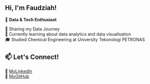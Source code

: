 ## Hi, I'm Faudziah!

🚀 **Data & Tech Enthusiast**

🔭 Sharing my Data Journey<br/>
🌱 Currently learning about data analytics and data visualisation<br/>
🎓 Studied Chemical Engineering at University Tekonologi PETRONAS<br/>

  
## 📫 Let's Connect!  
🔗 [MyLinkedIn](https://www.linkedin.com/in/faudziah-ismail)  
🔗 [MyGitHub](https://github.com/faudziahismail) 

